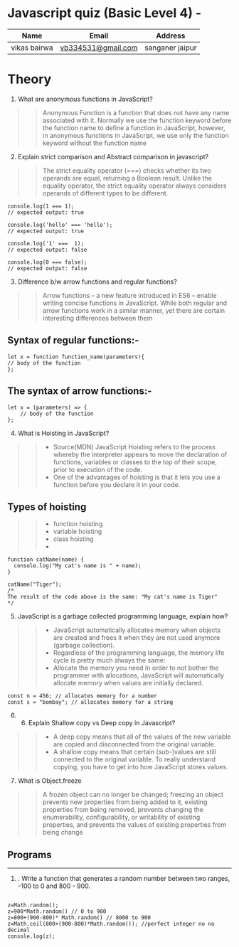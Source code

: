 # Javascript quiz  (Basic Level 4) -

| Name | Email | Address |
|------|-------|---------|
|vikas bairwa| vb334531@gmail.com |sanganer jaipur|
# Theory
1. What are anonymous functions in JavaScript?

>>Anonymous Function is a function that does not have any name associated with it. Normally we use the function keyword before the function name to define a function in JavaScript, however, in anonymous functions in JavaScript, we use only the function keyword without the function name

2. Explain strict comparison and Abstract comparison in javascript?

>>The strict equality operator (===) checks whether its two operands are equal, returning a Boolean result. Unlike the equality operator, the strict equality operator always considers operands of different types to be different.
```
console.log(1 === 1);
// expected output: true

console.log('hello' === 'hello');
// expected output: true

console.log('1' ===  1);
// expected output: false

console.log(0 === false);
// expected output: false

```


3. Difference b/w arrow functions and regular functions?

>>Arrow functions – a new feature introduced in ES6 – enable writing concise functions in JavaScript. While both regular and arrow functions work in a similar manner, yet there are certain interesting differences between them
## Syntax of regular functions:-
```
let x = function function_name(parameters){
// body of the function
};

```
## The syntax of arrow functions:-
```
let x = (parameters) => {
	// body of the function
};

```
4. What is Hoisting in JavaScript?
>> - Source(MDN) JavaScript Hoisting refers to the process whereby the interpreter appears to move the declaration of functions, variables or classes to the top of their scope, prior to execution of the code.
>> - One of the advantages of hoisting is that it lets you use a function before you declare it in your code.
## Types of hoisting
 >> - function hoisting
 >>  - variable hoisting
 >> - class hoisting
 >> - 

```
function catName(name) {
  console.log("My cat's name is " + name);
}

catName("Tiger");
/*
The result of the code above is the same: "My cat's name is Tiger"
*/

```

5.  JavaScript is a garbage collected programming language, explain how?

>>- JavaScript automatically allocates memory when objects are created and frees it when they are not used anymore (garbage collection).
>>- Regardless of the programming language, the memory life cycle is pretty much always the same:
>>- Allocate the memory you need In order to not bother the programmer with allocations, JavaScript will automatically allocate memory when values are initially declared.

```
const n = 456; // allocates memory for a number
const s = "bombay"; // allocates memory for a string

```

6. 6. Explain Shallow copy vs Deep copy in Javascript?

>>- A deep copy means that all of the values of the new variable are copied and disconnected from the original variable. 
>>- A shallow copy means that certain (sub-)values are still connected to the original variable. To really understand copying, you have to get into how JavaScript stores values.

7. What is Object.freeze
>>A frozen object can no longer be changed; freezing an object prevents new properties from being added to it, existing properties from being removed, prevents changing the enumerability, configurability, or writability of existing properties, and prevents the values of existing properties from being change




## Programs
-----------

1. . Write a function that generates a random number between two ranges, -100 to 0 and
800 - 900.
```

z=Math.random();
z=900*Math.random() // 0 to 900
z=800+(900-800)* Math.random() // 8000 to 900
z=Math.ceil(800+(900-800)*Math.random()); //perfect integer no no decimal
console.log(z);
```